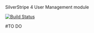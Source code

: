 SilverStripe 4 User Management module

[![Build Status](https://travis-ci.org/beanjuice/silverstripe-user-management.svg?branch=master)](https://travis-ci.org/beanjuice-silverstripe-user-management)



#TO DO
